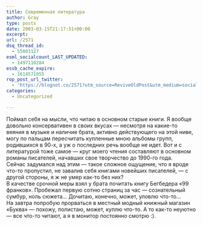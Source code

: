 ```yaml
---
title: Современная литература
author: Gray
type: posts
date: 2003-03-15T21:17:51+00:00
excerpt:
url: /2571
dsq_thread_id:
  - 55803127
esml_socialcount_LAST_UPDATED:
  - 1497110284
essb_cache_expire:
  - 1614571055
rop_post_url_twitter:
  - 'https://blognot.co/2571?utm_source=ReviveOldPost&utm_medium=social&utm_campaign=ReviveOldPost'
categories:
  - Uncategorized

---
```








Поймал себя на мысли, что читаю в основном старые книги. Я вообще довольно консервативен в своих вкусах &#8212; несмотря на какие-то веяния в музыке и наличие брата, активно действующего на этой ниве, могу по пальцам пересчитать купленные мною альбомы групп, родившихся в 90-х, а уж о последних речь вообще не идет. Вот и с литературой тоже самое &#8212; круг моего чтения составляют в основном романы писателей, начавших свое творчество до 1990-го года.  
Сейчас задумался над этим &#8212; такое сложное ощущение, что я вроде что-то пропустил, не завалив себя книгами новейших писателей, &#8212; с другой стороны, я ж не умер как-то без них?  
В качестве срочной меры взял у брата почитать книгу Бегбедера &#171;99 франков&#187;. Пробежал первую сотню страниц за час &#8212; сознательный сумбур, ноль сюжета&#8230; Дочитаю, конечно, может, уловлю что-то&#8230;  
На завтра попробую прорваться в местный модный книжный магазин &#171;Буква&#187; &#8212; похожу, полистаю, может, куплю что-то. А то как-то неуютно &#8212; все что-то читают, а я в монитор постоянно смотрю :).